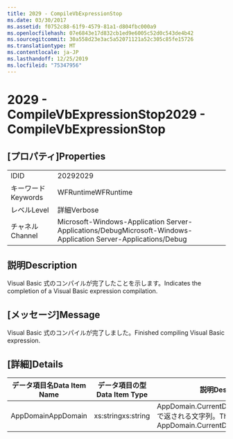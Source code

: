 ```yaml
---
title: 2029 - CompileVbExpressionStop
ms.date: 03/30/2017
ms.assetid: f0752c88-61f9-4579-81a1-d804fbc000a9
ms.openlocfilehash: 07e6843e17d832cb1ed9e6005c52d0c543de4b42
ms.sourcegitcommit: 30a558d23e3ac5a52071121a52c305c85fe15726
ms.translationtype: MT
ms.contentlocale: ja-JP
ms.lasthandoff: 12/25/2019
ms.locfileid: "75347956"
---
```

# <a name="2029---compilevbexpressionstop"></a><span data-ttu-id="30b9e-102">2029 - CompileVbExpressionStop</span><span class="sxs-lookup"><span data-stu-id="30b9e-102">2029 - CompileVbExpressionStop</span></span>
## <a name="properties"></a><span data-ttu-id="30b9e-103">[プロパティ]</span><span class="sxs-lookup"><span data-stu-id="30b9e-103">Properties</span></span>  
  
|||  
|-|-|  
|<span data-ttu-id="30b9e-104">ID</span><span class="sxs-lookup"><span data-stu-id="30b9e-104">ID</span></span>|<span data-ttu-id="30b9e-105">2029</span><span class="sxs-lookup"><span data-stu-id="30b9e-105">2029</span></span>|  
|<span data-ttu-id="30b9e-106">キーワード</span><span class="sxs-lookup"><span data-stu-id="30b9e-106">Keywords</span></span>|<span data-ttu-id="30b9e-107">WFRuntime</span><span class="sxs-lookup"><span data-stu-id="30b9e-107">WFRuntime</span></span>|  
|<span data-ttu-id="30b9e-108">レベル</span><span class="sxs-lookup"><span data-stu-id="30b9e-108">Level</span></span>|<span data-ttu-id="30b9e-109">詳細</span><span class="sxs-lookup"><span data-stu-id="30b9e-109">Verbose</span></span>|  
|<span data-ttu-id="30b9e-110">チャネル</span><span class="sxs-lookup"><span data-stu-id="30b9e-110">Channel</span></span>|<span data-ttu-id="30b9e-111">Microsoft-Windows-Application Server-Applications/Debug</span><span class="sxs-lookup"><span data-stu-id="30b9e-111">Microsoft-Windows-Application Server-Applications/Debug</span></span>|  
  
## <a name="description"></a><span data-ttu-id="30b9e-112">説明</span><span class="sxs-lookup"><span data-stu-id="30b9e-112">Description</span></span>  
 <span data-ttu-id="30b9e-113">Visual Basic 式のコンパイルが完了したことを示します。</span><span class="sxs-lookup"><span data-stu-id="30b9e-113">Indicates the completion of a Visual Basic expression compilation.</span></span>  
  
## <a name="message"></a><span data-ttu-id="30b9e-114">[メッセージ]</span><span class="sxs-lookup"><span data-stu-id="30b9e-114">Message</span></span>  
 <span data-ttu-id="30b9e-115">Visual Basic 式のコンパイルが完了しました。</span><span class="sxs-lookup"><span data-stu-id="30b9e-115">Finished compiling Visual Basic expression.</span></span>  
  
## <a name="details"></a><span data-ttu-id="30b9e-116">[詳細]</span><span class="sxs-lookup"><span data-stu-id="30b9e-116">Details</span></span>  
  
|<span data-ttu-id="30b9e-117">データ項目名</span><span class="sxs-lookup"><span data-stu-id="30b9e-117">Data Item Name</span></span>|<span data-ttu-id="30b9e-118">データ項目の型</span><span class="sxs-lookup"><span data-stu-id="30b9e-118">Data Item Type</span></span>|<span data-ttu-id="30b9e-119">説明</span><span class="sxs-lookup"><span data-stu-id="30b9e-119">Description</span></span>|  
|--------------------|--------------------|-----------------|  
|<span data-ttu-id="30b9e-120">AppDomain</span><span class="sxs-lookup"><span data-stu-id="30b9e-120">AppDomain</span></span>|<span data-ttu-id="30b9e-121">xs:string</span><span class="sxs-lookup"><span data-stu-id="30b9e-121">xs:string</span></span>|<span data-ttu-id="30b9e-122">AppDomain.CurrentDomain.FriendlyName で返される文字列。</span><span class="sxs-lookup"><span data-stu-id="30b9e-122">The string returned by AppDomain.CurrentDomain.FriendlyName.</span></span>|

